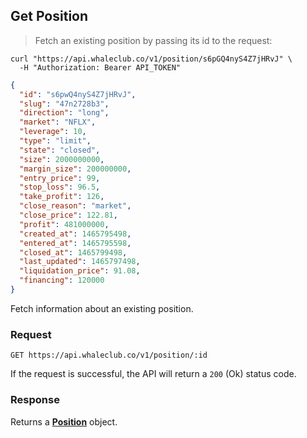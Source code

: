 ## Get Position

> Fetch an existing position by passing its id to the request: 

```shell
curl "https://api.whaleclub.co/v1/position/s6pGQ4nyS4Z7jHRvJ" \
  -H "Authorization: Bearer API_TOKEN"
```
```json
{
  "id": "s6pwQ4nyS4Z7jHRvJ",
  "slug": "47n2728b3",
  "direction": "long",
  "market": "NFLX",
  "leverage": 10,
  "type": "limit",
  "state": "closed",
  "size": 2000000000,
  "margin_size": 200000000,
  "entry_price": 99,
  "stop_loss": 96.5,
  "take_profit": 126,
  "close_reason": "market",
  "close_price": 122.81,
  "profit": 481000000,
  "created_at": 1465795498,
  "entered_at": 1465795598,
  "closed_at": 1465799498,
  "last_updated": 1465797498,
  "liquidation_price": 91.08,
  "financing": 120000
}
```

Fetch information about an existing position.

### Request

`GET https://api.whaleclub.co/v1/position/:id`

If the request is successful, the API will return a `200` (Ok) status code. 

### Response

Returns a **[Position](#position-object)** object.